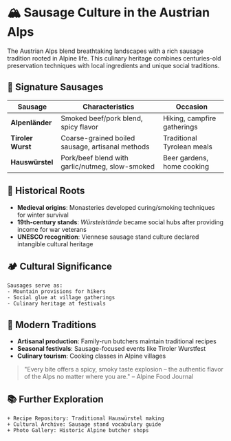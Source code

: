 # 🏔️ Sausage Culture in the Austrian Alps

The Austrian Alps blend breathtaking landscapes with a rich sausage tradition rooted in Alpine life. This culinary heritage combines centuries-old preservation techniques with local ingredients and unique social traditions.

## 🥓 Signature Sausages

| Sausage          | Characteristics                                                                 | Occasion                     |
|------------------|--------------------------------------------------------------------------------|------------------------------|
| **Alpenländer**  | Smoked beef/pork blend, spicy flavor                                           | Hiking, campfire gatherings |
| **Tiroler Wurst**| Coarse-grained boiled sausage, artisanal methods                               | Traditional Tyrolean meals  |
| **Hauswürstel**  | Pork/beef blend with garlic/nutmeg, slow-smoked                                | Beer gardens, home cooking  |

## 🧭 Historical Roots
- **Medieval origins**: Monasteries developed curing/smoking techniques for winter survival
- **19th-century stands**: *Würstelstände* became social hubs after providing income for war veterans
- **UNESCO recognition**: Viennese sausage stand culture declared intangible cultural heritage

## 🏕️ Cultural Significance
```
Sausages serve as:
- Mountain provisions for hikers
- Social glue at village gatherings
- Culinary heritage at festivals
```

## 🎨 Modern Traditions
- **Artisanal production**: Family-run butchers maintain traditional recipes
- **Seasonal festivals**: Sausage-focused events like Tiroler Wurstfest
- **Culinary tourism**: Cooking classes in Alpine villages

> "Every bite offers a spicy, smoky taste explosion – the authentic flavor of the Alps no matter where you are." – Alpine Food Journal

## 📚 Further Exploration
```
+ Recipe Repository: Traditional Hauswürstel making
+ Cultural Archive: Sausage stand vocabulary guide
+ Photo Gallery: Historic Alpine butcher shops
```



